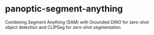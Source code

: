 # panoptic-segment-anything
Combining Segment Anything (SAM) with Grounded DINO for zero-shot object detection and CLIPSeg for zero-shot segmentation 
